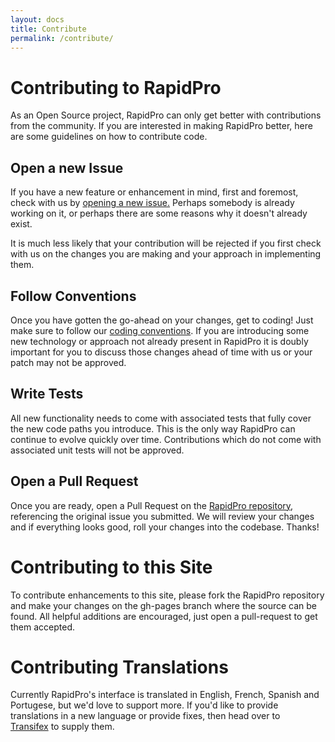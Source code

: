 ```yaml
---
layout: docs
title: Contribute
permalink: /contribute/
---
```


# Contributing to RapidPro

As an Open Source project, RapidPro can only get better with contributions from
the community. If you are interested in making RapidPro better, here are some
guidelines on how to contribute code.

## Open a new Issue

If you have a new feature or enhancement in mind, first and foremost, check
with us by [opening a new issue.](https://github.com/rapidpro/rapidpro/issues/new)
Perhaps somebody is already working on it, or perhaps there are some
reasons why it doesn't already exist.

It is much less likely that your contribution will be rejected if you first check
with us on the changes you are making and your approach in implementing them.

## Follow Conventions

Once you have gotten the go-ahead on your changes, get to coding! Just make sure
to follow our [coding conventions](/docs/coding-conventions/). If you are
introducing some new technology or approach not already present in RapidPro
it is doubly important for you to discuss those changes ahead of time with us
or your patch may not be approved.

## Write Tests

All new functionality needs to come with associated tests that fully cover
the new code paths you introduce. This is the only way RapidPro can continue
to evolve quickly over time. Contributions which do not come with associated
unit tests will not be approved.

## Open a Pull Request

Once you are ready, open a Pull Request on the
[RapidPro repository](https://github.com/rapidpro/rapidpro/), referencing
the original issue you submitted. We will review your changes and if everything
looks good, roll your changes into the codebase. Thanks!

# Contributing to this Site

To contribute enhancements to this site, please fork the RapidPro repository
and make your changes on the gh-pages branch where the source can be found. All
helpful additions are encouraged, just open a pull-request to get them accepted.

# Contributing Translations

Currently RapidPro's interface is translated in English, French, Spanish and
Portugese, but we'd love to support more. If you'd like to provide translations
in a new language or provide fixes, then head over to  
[Transifex](https://www.transifex.com/organization/rapidpro) to supply them.
